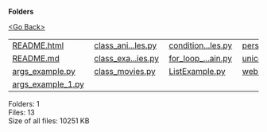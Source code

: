 **Folders**

[&lt;Go Back&gt;](../right.html)

<table><tbody><tr class="odd"><td><a href="README.html">README.html</a> </td><td><a href="class_animal_attributes_examples.py">class_ani...les.py</a> </td><td><a href="conditionals_examples.py">condition...les.py</a> </td><td><a href="personality_teller.py">personali...ler.py</a> </td></tr><tr class="even"><td><a href="README.md">README.md</a> </td><td><a href="class_example_movies.py">class_exa...ies.py</a> </td><td><a href="for_loop_mountain.py">for_loop_...ain.py</a> </td><td><a href="unicode.py">unicode.py</a> </td></tr><tr class="odd"><td><a href="args_example.py">args_example.py</a> </td><td><a href="class_movies.py">class_movies.py</a> </td><td><a href="ListExample.py">ListExample.py</a> </td><td><a href="website_opener.py">website_opener.py</a> </td></tr><tr class="even"><td><a href="args_example_1.py">args_example_1.py</a> </td><td></td><td></td><td></td></tr></tbody></table>

Folders: 1  
Files: 13  
Size of all files: 10251 KB
